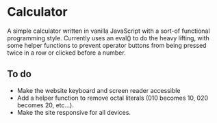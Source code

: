 # Calculator

A simple calculator written in vanilla JavaScript with a sort-of functional programming style. Currently uses an eval() to do the heavy lifting, with some helper functions to prevent operator buttons from being pressed twice in a row or clicked before a number.

## To do

- Make the website keyboard and screen reader accessible
- Add a helper function to remove octal literals (010 becomes 10, 020 becomes 20, etc...).
- Make the site responsive for all devices.
